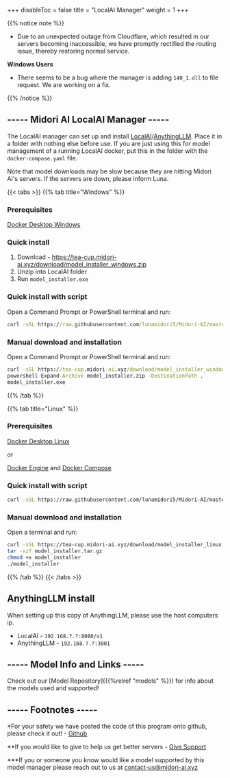 
+++
disableToc = false
title = "LocalAI Manager"
weight = 1
+++

{{% notice note %}}

- Due to an unexpected outage from Cloudflare, which resulted in our servers becoming inaccessible, we have promptly rectified the routing issue, thereby restoring normal service.

**Windows Users**
- There seems to be a bug where the manager is adding ``140_1.dll`` to file request. We are working on a fix.

{{% /notice %}}

## ----- Midori AI LocalAI Manager -----
The LocalAI manager  can set up and install [LocalAI](https://github.com/mudler/LocalAI)/[AnythingLLM](https://github.com/Mintplex-Labs/anything-llm). Place it in a folder with nothing else before use. If you are just using this for model management of a running LocalAI docker, put this in the folder with the `docker-compose.yaml` file.

Note that model downloads may be slow because they are hitting Midori Ai's servers. If the servers are down, please inform Luna.

{{< tabs >}}
{{% tab title="Windows" %}}
### Prerequisites
[Docker Desktop Windows](https://docs.docker.com/desktop/install/windows-install/)

### Quick install

1. Download - https://tea-cup.midori-ai.xyz/download/model_installer_windows.zip
2. Unzip into LocalAI folder
3. Run `model_installer.exe`

### Quick install with script

Open a Command Prompt or PowerShell terminal and run:

```bat
curl -sSL https://raw.githubusercontent.com/lunamidori5/Midori-AI/master/other_files/model_installer/model_installer.bat -o model_installer.bat && model_installer.bat
```

### Manual download and installation

Open a Command Prompt or PowerShell terminal and run:

```bat
curl -sSL https://tea-cup.midori-ai.xyz/download/model_installer_windows.zip -o model_installer.zip
powershell Expand-Archive model_installer.zip -DestinationPath .
model_installer.exe
```
{{% /tab %}}

{{% tab title="Linux" %}}
### Prerequisites
[Docker Desktop Linux](https://docs.docker.com/desktop/install/linux-install/) 

or 

[Docker Engine](https://docs.docker.com/engine/install/) and [Docker Compose](https://docs.docker.com/compose/install/)

### Quick install with script

```sh
curl -sSL https://raw.githubusercontent.com/lunamidori5/Midori-AI/master/other_files/model_installer/model_installer.sh | sh
```

### Manual download and installation

Open a terminal and run:

```sh
curl -sSL https://tea-cup.midori-ai.xyz/download/model_installer_linux.tar.gz -o model_installer.tar.gz
tar -xzf model_installer.tar.gz
chmod +x model_installer
./model_installer
```

{{% /tab %}}
{{< /tabs >}}

## AnythingLLM install

When setting up this copy of AnythingLLM, please use the host computers ip. 
- LocalAI - ``192.168.?.?:8080/v1``
- AnythingLLM - ``192.168.?.?:3001``


## ----- Model Info and Links -----

Check out our [Model Repository]({{%relref "models" %}}) for info about the models used and supported!

## ----- Footnotes -----

*For your safety we have posted the code of this program onto github, please check it out! - [Github](https://github.com/lunamidori5/Midori-AI/tree/master/other_files)

**If you would like to give to help us get better servers - [Give Support](https://paypal.me/midoricookieclub?country.x=US&locale.x=en_US)

***If you or someone you know would like a model supported by this model manager please reach out to us at [contact-us@midori-ai.xyz](mailto:contact-us@midori-ai.xyz)